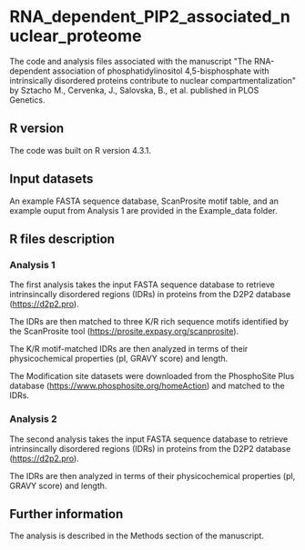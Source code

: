 # RNA_dependent_PIP2_associated_nuclear_proteome
The code and analysis files associated with the manuscript "The RNA-dependent association of phosphatidylinositol 4,5-bisphosphate with intrinsically disordered proteins contribute to nuclear compartmentalization" by Sztacho M., Cervenka, J., Salovska, B., et al. published in PLOS Genetics. 

## R version
The code was built on R version 4.3.1. 

## Input datasets
An example FASTA sequence database, ScanProsite motif table, and an example ouput from Analysis 1 are provided in the Example_data folder. 

## R files description 
### Analysis 1

The first analysis takes the input FASTA sequence database to retrieve intrinsincally disordered regions (IDRs) in proteins from the D2P2 database (https://d2p2.pro). 

The IDRs are then matched to three K/R rich sequence motifs identified by the ScanProsite tool (https://prosite.expasy.org/scanprosite). 

The K/R motif-matched IDRs are then analyzed in terms of their physicochemical properties (pI, GRAVY score) and length.

The Modification site datasets were downloaded from the PhosphoSite Plus database (https://www.phosphosite.org/homeAction) and matched to the IDRs. 

### Analysis 2

The second analysis takes the input FASTA sequence database to retrieve intrinsincally disordered regions (IDRs) in proteins from the D2P2 database (https://d2p2.pro). 

The IDRs are then analyzed in terms of their physicochemical properties (pI, GRAVY score) and length. 

## Further information

The analysis is described in the Methods section of the manuscript. 
